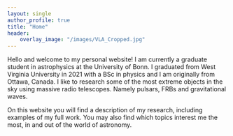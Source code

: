 ```yaml
---
layout: single
author_profile: true
title: "Home"
header:
    overlay_image: "/images/VLA_Cropped.jpg"
---
```


Hello and welcome to my personal website! I am currently a graduate student in astrophysics at the University of Bonn. I graduated from West Virginia University in 2021 with a BSc in physics and I am originally from Ottawa, Canada. I like to research some of the most extreme objects in the sky using massive radio telescopes. Namely pulsars, FRBs and gravitational waves.

On this website you will find a description of my research, including examples of my full work. You may also find which topics interest me the most, in and out of the world of astronomy.
